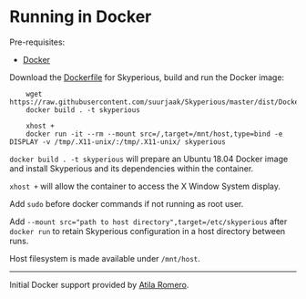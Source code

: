 Running in Docker
=================

Pre-requisites:

- [Docker](https://www.docker.com/)

Download the [Dockerfile](Dockerfile) for Skyperious,
build and run the Docker image:

```
    wget https://raw.githubusercontent.com/suurjaak/Skyperious/master/dist/Dockerfile
    docker build . -t skyperious

    xhost +
    docker run -it --rm --mount src=/,target=/mnt/host,type=bind -e DISPLAY -v /tmp/.X11-unix/:/tmp/.X11-unix/ skyperious
```

`docker build . -t skyperious` will prepare an Ubuntu 18.04 Docker image
and install Skyperious and its dependencies within the container.

`xhost +` will allow the container to access the X Window System display.

Add `sudo` before docker commands if not running as root user.

Add `--mount src="path to host directory",target=/etc/skyperious` after `docker run`
to retain Skyperious configuration in a host directory between runs.

Host filesystem is made available under `/mnt/host`.

---

Initial Docker support provided by [Atila Romero](https://github.com/atilaromero).
